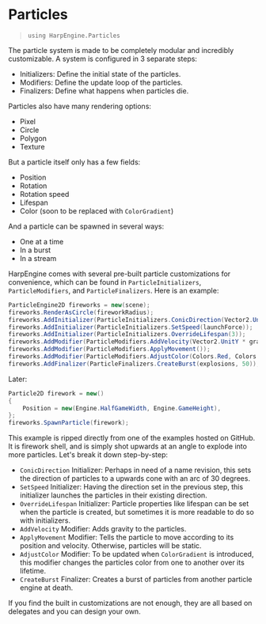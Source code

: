 # Particles
> `using HarpEngine.Particles`

The particle system is made to be completely modular and incredibly customizable. A system is configured in 3 separate steps:

- Initializers: Define the initial state of the particles.
- Modifiers: Define the update loop of the particles.
- Finalizers: Define what happens when particles die.

Particles also have many rendering options:

- Pixel
- Circle
- Polygon
- Texture

But a particle itself only has a few fields:

- Position
- Rotation
- Rotation speed
- Lifespan
- Color (soon to be replaced with `ColorGradient`)

And a particle can be spawned in several ways:

- One at a time
- In a burst
- In a stream

HarpEngine comes with several pre-built particle customizations for convenience, which can be found in `ParticleInitializers`, `ParticleModifiers`, and `ParticleFinalizers`. Here is an example:

```csharp
ParticleEngine2D fireworks = new(scene);
fireworks.RenderAsCircle(fireworkRadius);
fireworks.AddInitializer(ParticleInitializers.ConicDirection(Vector2.UnitY, 15));
fireworks.AddInitializer(ParticleInitializers.SetSpeed(launchForce));
fireworks.AddInitializer(ParticleInitializers.OverrideLifespan(3));
fireworks.AddModifier(ParticleModifiers.AddVelocity(Vector2.UnitY * gravity));
fireworks.AddModifier(ParticleModifiers.ApplyMovement());
fireworks.AddModifier(ParticleModifiers.AdjustColor(Colors.Red, Colors.White, Curves.Linear));
fireworks.AddFinalizer(ParticleFinalizers.CreateBurst(explosions, 50));
```

Later:

```csharp
Particle2D firework = new()
{
	Position = new(Engine.HalfGameWidth, Engine.GameHeight),
};
fireworks.SpawnParticle(firework);
```

This example is ripped directly from one of the examples hosted on GitHub. It is firework shell, and is simply shot upwards at an angle to explode into more particles. Let's break it down step-by-step:

- `ConicDirection` Initializer: Perhaps in need of a name revision, this sets the direction of particles to a upwards cone with an arc of 30 degrees.
- `SetSpeed` Initializer: Having the direction set in the previous step, this initializer launches the particles in their existing direction.
- `OverrideLifespan` Initializer: Particle properties like lifespan can be set when the particle is created, but sometimes it is more readable to do so with initializers.
- `AddVelocity` Modifier: Adds gravity to the particles.
- `ApplyMovement` Modifier: Tells the particle to move according to its position and velocity. Otherwise, particles will be static.
- `AdjustColor` Modifier: To be updated when `ColorGradient` is introduced, this modifier changes the particles color from one to another over its lifetime.
- `CreateBurst` Finalizer: Creates a burst of particles from another particle engine at death.

If you find the built in customizations are not enough, they are all based on delegates and you can design your own.